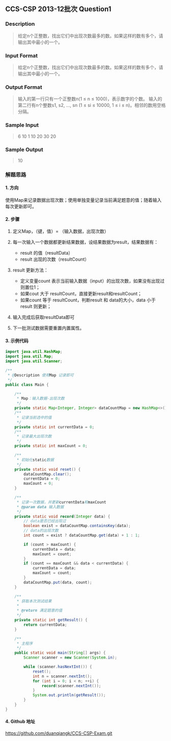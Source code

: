 ## CCS-CSP 2013-12批次 Question1

### Description

>  给定n个正整数，找出它们中出现次数最多的数。如果这样的数有多个，请输出其中最小的一个。 

### Input Format

>  给定n个正整数，找出它们中出现次数最多的数。如果这样的数有多个，请输出其中最小的一个。 

### Output Format

> 输入的第一行只有一个正整数n(1 ≤ n ≤ 1000)，表示数字的个数。
> 输入的第二行有n个整数s1, s2, …, sn (1 ≤ si ≤ 10000, 1 ≤ i ≤ n)。相邻的数用空格分隔。 

### Sample Input

>  6
> 10 1 10 20 30 20 

### Sample Output

> 10

### 解题思路

#### 1. 方向

使用Map来记录数据出现次数；使用单独变量记录当前满足题意的值；随着输入每次更新即可。

#### 2. 步骤

1. 定义Map，（键，值）= （输入数据，出现次数）
2. 每一次输入一个数据都更新结果数据，设结果数据为result，结果数据有：
   - result 的值（resultData）
   - result 出现的次数（resultCount）

3. result 更新方法：
   - 定义变量count 表示当前输入数据（input）的出现次数，如果没有出现过则置位1；
   - 如果cout 大于 resultCount，直接更新result和resultCount；
   - 如果count 等于 resultCount，判断result 和 data的大小，data 小于result 则更新；

4. 输入完成后获取resultData即可
5. 下一批测试数据需要重置内置属性。

#### 3. 示例代码

``` java
import java.util.HashMap;
import java.util.Map;
import java.util.Scanner;

/**
 * @Description 使用Map 记录即可
 */
public class Main {

    /**
     * Map：输入数据-出现次数
     */
    private static Map<Integer, Integer> dataCountMap = new HashMap<>();
    /**
     * 记录当前选中的值
     */
    private static int currentData = 0;
    /**
     * 记录最大出现次数
     */
    private static int maxCount = 0;

    /**
     * 初始化static数据
     */
    private static void reset() {
        dataCountMap.clear();
        currentData = 0;
        maxCount = 0;
    }

    /**
     * 记录一次数据，并更新currentData和maxCount
     * @param data 输入数据
     */
    private static void record(Integer data) {
        // data是否已经出现过
        boolean exist = dataCountMap.containsKey(data);
        // data的出现次数
        int count = exist ? dataCountMap.get(data) + 1 : 1;

        if (count > maxCount) {
            currentData = data;
            maxCount = count;
        }
        if (count == maxCount && data < currentData) {
            currentData = data;
            maxCount = count;
        }
        dataCountMap.put(data, count);
    }

    /**
     * 获取本次测试结果
     *
     * @return 满足题意的值
     */
    private static int getResult() {
        return currentData;
    }

    /**
     * 主程序
     */
    public static void main(String[] args) {
        Scanner scanner = new Scanner(System.in);

        while (scanner.hasNextInt()) {
            reset();
            int n = scanner.nextInt();
            for (int i = 0; i < n; ++i) {
                record(scanner.nextInt());
            }
            System.out.println(getResult());
        }
    }
}
```

#### 4. Github 地址

https://github.com/duanqiangk/CCS-CSP-Exam.git